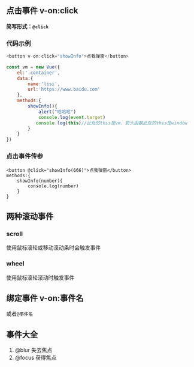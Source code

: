 ## 点击事件 v-on:click

**简写形式：`@click`**

### 代码示例

```JavaScript
<button v-on:click="showInfo">点我弹窗</button>

const vm = new Vue({
    el:'.container',
    data:{
        name:'lisi',
        url:'https://www.baidu.com'
    },
    methods:{
        showInfo(){
            alert("哈哈哈")
            console.log(event.target)
		   console.log(this)//此处的this是vm，箭头函数此处的this是window
        }
    }
})
```

### 点击事件传参

```
<button @click="showInfo(666)">点我弹窗</button>
methods:{
    showInfo(number){
        console.log(number)
    }
}
```

## 两种滚动事件

### scroll

使用鼠标滚轮或移动滚动条时会触发事件

### wheel

使用鼠标滚轮滚动时触发事件

## 绑定事件 v-on:事件名

或者`@事件名`

## 事件大全

1. @blur  失去焦点
2. @focus  获得焦点
